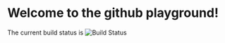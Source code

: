 # Welcome to the github playground!
The current build status is ![Build Status](http://isys-otfml.cs.upb.de:8085/plugins/servlet/wittified/build-status/DEMO-DPLAN)
